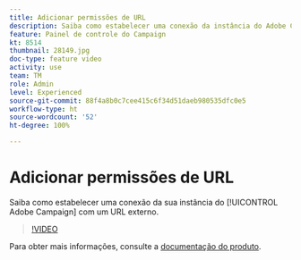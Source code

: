 ```yaml
---
title: Adicionar permissões de URL
description: Saiba como estabelecer uma conexão da instância do Adobe Campaign com um URL externo.
feature: Painel de controle do Campaign
kt: 8514
thumbnail: 28149.jpg
doc-type: feature video
activity: use
team: TM
role: Admin
level: Experienced
source-git-commit: 88f4a8b0c7cee415c6f34d51daeb980535dfc0e5
workflow-type: ht
source-wordcount: '52'
ht-degree: 100%

---
```


# Adicionar permissões de URL

Saiba como estabelecer uma conexão da sua instância do [!UICONTROL Adobe Campaign] com um URL externo.

>[!VIDEO](https://video.tv.adobe.com/v/28149?quality=12)

Para obter mais informações, consulte a [documentação do produto](https://experienceleague.adobe.com/docs/control-panel/using/instances-settings/url-permissions.html?lang=pt-BR).
